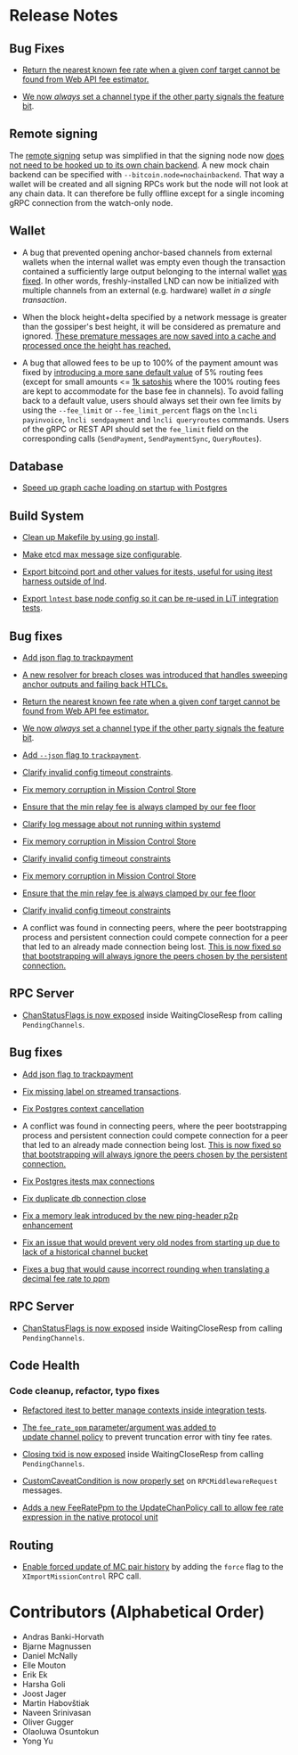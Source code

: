 # Release Notes

## Bug Fixes

* [Return the nearest known fee rate when a given conf target cannot be found
  from Web API fee estimator.](https://github.com/brolightningnetwork/broln/pull/6062)

* [We now _always_ set a channel type if the other party signals the feature
  bit](https://github.com/brolightningnetwork/broln/pull/6075).

## Remote signing

The [remote signing](../remote-signing.md) setup was simplified in that the
signing node now [does not need to be hooked up to its own chain
backend](https://github.com/brolightningnetwork/broln/pull/6006). A new mock chain
backend can be specified with `--bitcoin.node=nochainbackend`. That way a wallet
will be created and all signing RPCs work but the node will not look at any
chain data. It can therefore be fully offline except for a single incoming gRPC
connection from the watch-only node.

## Wallet

* A bug that prevented opening anchor-based channels from external wallets when
  the internal wallet was empty even though the transaction contained a
  sufficiently large output belonging to the internal wallet
  [was fixed](https://github.com/brolightningnetwork/broln/pull/5539).
  In other words, freshly-installed LND can now be initialized with multiple
  channels from an external (e.g. hardware) wallet *in a single transaction*.

* When the block height+delta specified by a network message is greater than
  the gossiper's best height, it will be considered as premature and ignored.
  [These premature messages are now saved into a cache and processed once the
  height has reached.](https://github.com/brolightningnetwork/broln/pull/6054)

* A bug that allowed fees to be up to 100% of the payment amount was fixed by
  [introducing a more sane default
  value](https://github.com/brolightningnetwork/broln/pull/6226) of 5% routing fees
  (except for small amounts <= [1k
  satoshis](https://github.com/brolightningnetwork/broln/pull/6234) where the 100%
  routing fees are kept to accommodate for the base fee in channels). To avoid
  falling back to a default value, users should always set their own fee limits
  by using the `--fee_limit` or `--fee_limit_percent` flags on the `lncli
  payinvoice`, `lncli sendpayment` and `lncli queryroutes` commands. Users of
  the gRPC or REST API should set the `fee_limit` field on the corresponding
  calls (`SendPayment`, `SendPaymentSync`, `QueryRoutes`).

## Database

* [Speed up graph cache loading on startup with
Postgres](https://github.com/brolightningnetwork/broln/pull/6111)

## Build System

* [Clean up Makefile by using go
  install](https://github.com/brolightningnetwork/broln/pull/6035).

* [Make etcd max message size
  configurable](https://github.com/brolightningnetwork/broln/pull/6049).

* [Export bitcoind port and other values for itests, useful for
  using itest harness outside of
  lnd](https://github.com/brolightningnetwork/broln/pull/6050).

* [Export `lntest` base node config so it can be re-used in LiT integration
  tests](https://github.com/brolightningnetwork/broln/pull/6139).

## Bug fixes

* [Add json flag to
  trackpayment](https://github.com/brolightningnetwork/broln/pull/6060)

* [A new resolver for breach closes was introduced that handles sweeping
  anchor outputs and failing back HTLCs.](https://github.com/brolightningnetwork/broln/pull/6158)

* [Return the nearest known fee rate when a given conf target cannot be found
  from Web API fee estimator.](https://github.com/brolightningnetwork/broln/pull/6062)

* [We now _always_ set a channel type if the other party signals the feature
  bit](https://github.com/brolightningnetwork/broln/pull/6075).

* [Add `--json` flag to
  `trackpayment`](https://github.com/brolightningnetwork/broln/pull/6060).

* [Clarify invalid config timeout
  constraints](https://github.com/brolightningnetwork/broln/pull/6073).

* [Fix memory corruption in Mission Control
  Store](https://github.com/brolightningnetwork/broln/pull/6068)
 
* [Ensure that the min relay fee is always clamped by our fee
  floor](https://github.com/brolightningnetwork/broln/pull/6076)

* [Clarify log message about not running within
  systemd](https://github.com/brolightningnetwork/broln/pull/6096)

* [Fix memory corruption in Mission Control
  Store](https://github.com/brolightningnetwork/broln/pull/6068)

* [Clarify invalid config timeout
  constraints](https://github.com/brolightningnetwork/broln/pull/6073)

* [Fix memory corruption in Mission Control
  Store](https://github.com/brolightningnetwork/broln/pull/6068)
 
* [Ensure that the min relay fee is always clamped by our fee
  floor](https://github.com/brolightningnetwork/broln/pull/6076)

* [Clarify invalid config timeout
  constraints](https://github.com/brolightningnetwork/broln/pull/6073)

* A conflict was found in connecting peers, where the peer bootstrapping
  process and persistent connection could compete connection for a peer that
  led to an already made connection being lost. [This is now fixed so that
  bootstrapping will always ignore the peers chosen by the persistent
  connection.](https://github.com/brolightningnetwork/broln/pull/6082)

## RPC Server

* [ChanStatusFlags is now
  exposed](https://github.com/brolightningnetwork/broln/pull/5971) inside
  WaitingCloseResp from calling `PendingChannels`.

## Bug fixes

* [Add json flag to
  trackpayment](https://github.com/brolightningnetwork/broln/pull/6060)

* [Fix missing label on streamed
  transactions](https://github.com/brolightningnetwork/broln/pull/5854).

* [Fix Postgres context cancellation](https://github.com/brolightningnetwork/broln/pull/6108)

* A conflict was found in connecting peers, where the peer bootstrapping
  process and persistent connection could compete connection for a peer that
  led to an already made connection being lost. [This is now fixed so that
  bootstrapping will always ignore the peers chosen by the persistent
  connection.](https://github.com/brolightningnetwork/broln/pull/6082)
  
* [Fix Postgres itests max connections](https://github.com/brolightningnetwork/broln/pull/6116)

* [Fix duplicate db connection close](https://github.com/brolightningnetwork/broln/pull/6140)

* [Fix a memory leak introduced by the new ping-header p2p enhancement](https://github.com/brolightningnetwork/broln/pull/6144)

* [Fix an issue that would prevent very old nodes from starting up due to lack of a historical channel bucket](https://github.com/brolightningnetwork/broln/pull/6159)

* [Fixes a bug that would cause incorrect rounding when translating a decimal fee rate to ppm](https://github.com/brolightningnetwork/broln/pull/6200)


## RPC Server

* [ChanStatusFlags is now
  exposed](https://github.com/brolightningnetwork/broln/pull/5971) inside
  WaitingCloseResp from calling `PendingChannels`.

## Code Health

### Code cleanup, refactor, typo fixes

* [Refactored itest to better manage contexts inside integration tests](https://github.com/brolightningnetwork/broln/pull/5756).

* [The `fee_rate_ppm` parameter/argument was added to  
  update channel policy](https://github.com/brolightningnetwork/broln/pull/5711)
  to prevent truncation error with tiny fee rates.

* [Closing txid is now
  exposed](https://github.com/brolightningnetwork/broln/pull/6146) inside
  WaitingCloseResp from calling `PendingChannels`.

* [CustomCaveatCondition is now properly
  set](https://github.com/brolightningnetwork/broln/pull/6185) on
  `RPCMiddlewareRequest` messages.

* [Adds a new FeeRatePpm to the UpdateChanPolicy call to allow fee rate expression in the native protocol unit](https://github.com/brolightningnetwork/broln/pull/6200)


## Routing

* [Enable forced update of MC pair
  history](https://github.com/brolightningnetwork/broln/pull/6180) by adding the `force`
  flag to the `XImportMissionControl` RPC call.


# Contributors (Alphabetical Order)

* Andras Banki-Horvath
* Bjarne Magnussen
* Daniel McNally
* Elle Mouton
* Erik Ek
* Harsha Goli
* Joost Jager
* Martin Habovštiak
* Naveen Srinivasan
* Oliver Gugger
* Olaoluwa Osuntokun
* Yong Yu

